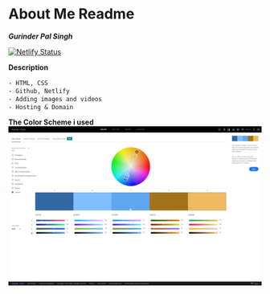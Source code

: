 # About Me Readme
***Gurinder Pal Singh***

[![Netlify Status](https://api.netlify.com/api/v1/badges/d4797ebe-4b70-4909-8a9b-017687526c4f/deploy-status)](https://app.netlify.com/sites/about-me-gurinderps003/deploys)

**Description**
```
- HTML, CSS
- Github, Netlify
- Adding images and videos
- Hosting & Domain
```
**The Color Scheme i used**
![Color Scheme](https://raw.githubusercontent.com/RVCC-IDMX/about-me-gurinderps003/f771e1e67c2bd5dc78107e5b70fd4226f758fa1a/img/color.adobe.com_create_color-wheel%20(1).png)

